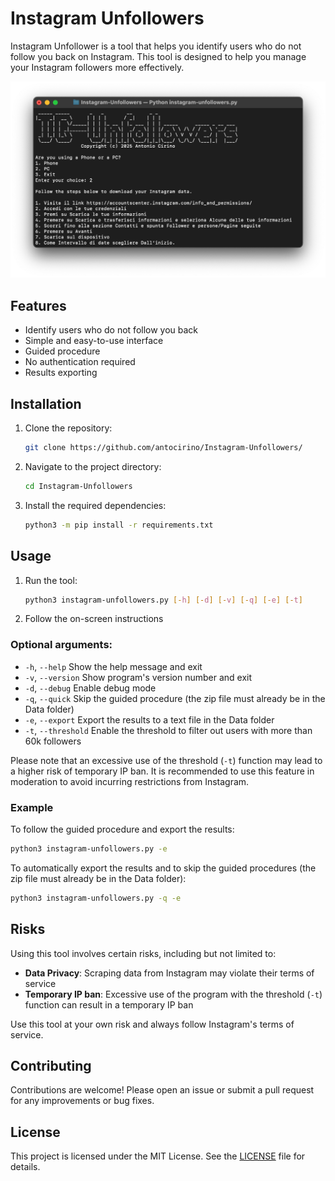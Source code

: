 # Instagram Unfollowers
Instagram Unfollower is a tool that helps you identify users who do not follow you back on Instagram. This tool is designed to help you manage your Instagram followers more effectively.

![Instagram Unfollowers Screenshot](screenshot.png)

## Features
- Identify users who do not follow you back
- Simple and easy-to-use interface
- Guided procedure
- No authentication required
- Results exporting

## Installation
1. Clone the repository:
    ```bash
    git clone https://github.com/antocirino/Instagram-Unfollowers/
    ```
2. Navigate to the project directory:
    ```bash
    cd Instagram-Unfollowers
3. Install the required dependencies:
    ```bash
    python3 -m pip install -r requirements.txt
    ```

## Usage
1. Run the tool:
    ```bash
    python3 instagram-unfollowers.py [-h] [-d] [-v] [-q] [-e] [-t]
    ```
2. Follow the on-screen instructions

### Optional arguments:
- `-h`, `--help`     Show the help message and exit
- `-v`, `--version`  Show program's version number and exit
- `-d`, `--debug`    Enable debug mode
- `-q`, `--quick`    Skip the guided procedure (the zip file must already be in the Data folder)
- `-e`, `--export`   Export the results to a text file in the Data folder
- `-t`, `--threshold`   Enable the threshold to filter out users with more than 60k followers

Please note that an excessive use of the threshold (`-t`) function may lead to a higher risk of temporary IP ban. It is recommended to use this feature in moderation to avoid incurring restrictions from Instagram.

### Example
To follow the guided procedure and export the results:
```bash
python3 instagram-unfollowers.py -e
```
To automatically export the results and to skip the guided procedures (the zip file must already be in the Data folder):
```bash
python3 instagram-unfollowers.py -q -e
```

## Risks
Using this tool involves certain risks, including but not limited to:
- **Data Privacy**: Scraping data from Instagram may violate their terms of service
- **Temporary IP ban**: Excessive use of the program with the threshold (`-t`) function can result in a temporary IP ban

Use this tool at your own risk and always follow Instagram's terms of service.

## Contributing
Contributions are welcome! Please open an issue or submit a pull request for any improvements or bug fixes.

## License
This project is licensed under the MIT License. See the [LICENSE](LICENSE) file for details.

